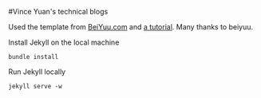 #Vince Yuan's technical blogs

Used the template from [BeiYuu.com](http://beiyuu.com) and [a tutorial](http://beiyuu.com/github-pages/). Many thanks to beiyuu.

Install Jekyll on the local machine

`bundle install`

Run Jekyll locally

`jekyll serve -w`
